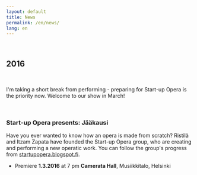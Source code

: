 ```yaml
---
layout: default
title: News
permalink: /en/news/
lang: en
---
```


<br/>

## 2016

<br/>

I'm taking a short break from performing - preparing for Start-up Opera is the priority now. Welcome to our show in March!

<br/>

### Start-up Opera presents: Jääkausi

Have you ever wanted to know how an opera is made from scratch? Ristilä and Itzam Zapata have founded the Start-up Opera group, who are creating and performing a new operatic work. You can follow the group's progress from [startupopera.blogspot.fi](http://startupopera.blogspot.fi/).

- Premiere __1.3.2016__ at 7 pm __Camerata Hall__, Musiikkitalo, Helsinki

<br/>
